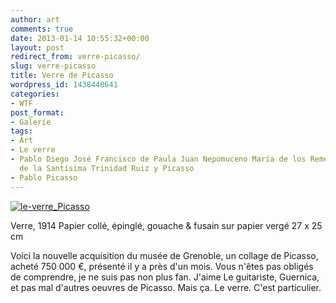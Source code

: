 ```yaml
---
author: art
comments: true
date: 2013-01-14 10:55:32+00:00
layout: post
redirect_from: verre-picasso/
slug: verre-picasso
title: Verre de Picasso
wordpress_id: 1438448641
categories:
- WTF
post_format:
- Galerie
tags:
- Art
- Le verre
- Pablo Diego José Francisco de Paula Juan Nepomuceno María de los Remedios Cipriano
  de la Santísima Trinidad Ruiz y Picasso
- Pablo Picasso
---
```


[![le-verre_Picasso](https://static.irz.fr/2013/01/le-verre_Picasso-275x300.jpg)](https://static.irz.fr/2013/01/le-verre_Picasso.jpg)


Verre, 1914
Papier collé, épinglé, gouache & fusain sur papier vergé
27 x 25 cm


Voici la nouvelle acquisition du musée de Grenoble, un collage de Picasso, acheté 750 000 €, présenté il y a près d'un mois. Vous n'êtes pas obligés de comprendre, je ne suis pas non plus fan. J'aime Le guitariste, Guernica, et pas mal d'autres oeuvres de Picasso. Mais ça. Le verre. C'est particulier.
